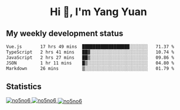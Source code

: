 <h1 align="center">Hi 👋, I'm Yang Yuan</h1>


## My weekly development status
<!--START_SECTION:waka-->

```txt
Vue.js       17 hrs 49 mins  ██████████████████░░░░░░░   71.37 %
TypeScript   2 hrs 41 mins   ██▓░░░░░░░░░░░░░░░░░░░░░░   10.74 %
JavaScript   2 hrs 27 mins   ██▒░░░░░░░░░░░░░░░░░░░░░░   09.86 %
JSON         1 hr 11 mins    █▒░░░░░░░░░░░░░░░░░░░░░░░   04.80 %
Markdown     26 mins         ▒░░░░░░░░░░░░░░░░░░░░░░░░   01.79 %
```

<!--END_SECTION:waka-->

## Statistics
<a href="https://github.com/anuraghazra/github-readme-stats">
  <img src="https://github-readme-stats.vercel.app/api/top-langs/?username=no5no6&theme=dracula" alt="no5no6">
</a>
<a href="https://github.com/anuraghazra/github-readme-stats">
  <img src="https://github-readme-stats.vercel.app/api?username=no5no6&show_icons=true&theme=dracula&line_height=40" alt="no5no6">
</a>
<a href="https://github.com/anuraghazra/github-readme-stats">
  <img align="center" src="https://github-readme-streak-stats.herokuapp.com/?user=no5no6&theme=dracula" alt="no5no6" />
</a>